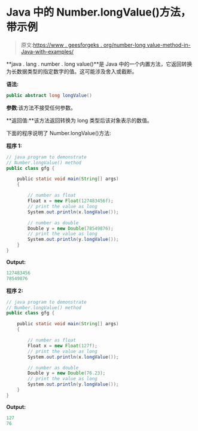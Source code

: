# Java 中的 Number.longValue()方法，带示例

> 原文:[https://www . geesforgeks . org/number-long value-method-in-Java-with-examples/](https://www.geeksforgeeks.org/number-longvalue-method-in-java-with-examples/)

**java . lang . number . long value()**是 Java 中的一个内置方法，它返回转换为长数据类型的指定数字的值。这可能涉及舍入或截断。

**语法:**

```java
public abstract long longValue()

```

**参数**:该方法不接受任何参数。

**返回值:**该方法返回转换为 long 类型后该对象表示的数值。

下面的程序说明了 Number.longValue()方法:

**程序 1:**

```java
// java program to demonstrate
// Number.longValue() method
public class gfg {

    public static void main(String[] args)
    {

        // number as float
        Float x = new Float(127483456f);
        // print the value as long
        System.out.println(x.longValue());

        // number as double
        Double y = new Double(78549876);
        // print the value as long
        System.out.println(y.longValue());
    }
}
```

**Output:**

```java
127483456
78549876

```

**程序 2:**

```java
// java program to demonstrate
// Number.longValue() method
public class gfg {

    public static void main(String[] args)
    {

        // number as float
        Float x = new Float(127f);
        // print the value as long
        System.out.println(x.longValue());

        // number as double
        Double y = new Double(76.23);
        // print the value as long
        System.out.println(y.longValue());
    }
}
```

**Output:**

```java
127
76

```